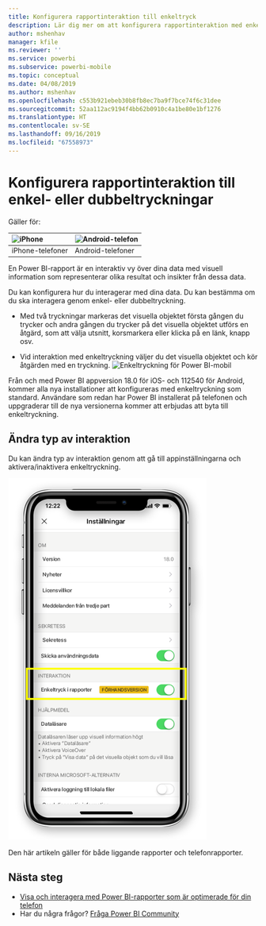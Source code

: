 ```yaml
---
title: Konfigurera rapportinteraktion till enkeltryck
description: Lär dig mer om att konfigurera rapportinteraktion med enkel- eller dubbeltryckningar.
author: mshenhav
manager: kfile
ms.reviewer: ''
ms.service: powerbi
ms.subservice: powerbi-mobile
ms.topic: conceptual
ms.date: 04/08/2019
ms.author: mshenhav
ms.openlocfilehash: c553b921ebeb30b8fb8ec7ba9f7bce74f6c31dee
ms.sourcegitcommit: 52aa112ac9194f4bb62b0910c4a1be80e1bf1276
ms.translationtype: HT
ms.contentlocale: sv-SE
ms.lasthandoff: 09/16/2019
ms.locfileid: "67558973"
---
```

# <a name="configure-report-interaction-to-single-tap-or-double-tap"></a>Konfigurera rapportinteraktion till enkel- eller dubbeltryckningar
Gäller för:

| ![iPhone](././media/mobile-reports-in-the-mobile-apps/ios-logo-40-px.png) | ![Android-telefon](././media/mobile-reports-in-the-mobile-apps/android-logo-40-px.png) | 
|:--- |:--- |
| iPhone-telefoner |Android-telefoner |

En Power BI-rapport är en interaktiv vy över dina data med visuell information som representerar olika resultat och insikter från dessa data.

Du kan konfigurera hur du interagerar med dina data. Du kan bestämma om du ska interagera genom enkel- eller dubbeltryckning.

* Med två tryckningar markeras det visuella objektet första gången du trycker och andra gången du trycker på det visuella objektet utförs en åtgärd, som att välja utsnitt, korsmarkera eller klicka på en länk, knapp osv.

* Vid interaktion med enkeltryckning väljer du det visuella objektet och kör åtgärden med en tryckning.
![Enkeltryckning för Power BI-mobil](./media/mobile-app-single-tap/single-tap-2.gif)


Från och med Power BI appversion 18.0 för iOS- och 112540 för Android, kommer alla nya installationer att konfigureras med enkeltryckning som standard.
Användare som redan har Power BI installerat på telefonen och uppgraderar till de nya versionerna kommer att erbjudas att byta till enkeltryckning.

## <a name="change-interaction-behavior"></a>Ändra typ av interaktion

Du kan ändra typ av interaktion genom att gå till appinställningarna och aktivera/inaktivera enkeltryckning.

![Ändra rapportinteraktion för Power BI Mobile](./media/mobile-app-single-tap/configure-single-tap.png)

Den här artikeln gäller för både liggande rapporter och telefonrapporter.

## <a name="next-steps"></a>Nästa steg
* [Visa och interagera med Power BI-rapporter som är optimerade för din telefon](mobile-apps-view-phone-report.md)
* Har du några frågor? [Fråga Power BI Community](http://community.powerbi.com/)

